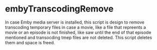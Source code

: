 # embyTranscodingRemove
In case Emby media server is installed, this script is design to remove transcoding temporary files in case a movie, like a file that repreents a movie or an episode is not finished, like saw until the end of that episode mentioned and transocding tmep files are not deleted. This script deletes them and space is freed.
